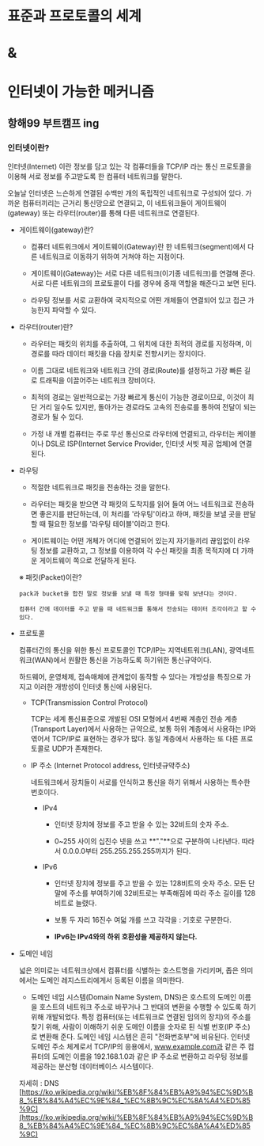 # 표준과 프로토콜의 세계
# &
# 인터넷이 가능한 메커니즘
## 항해99 부트캠프 ing


### 인터넷이란?


인터넷(Internet) 이란 정보를 담고 있는 각 컴퓨터들을 TCP/IP 라는 통신 프로토콜을 이용해 서로 정보를 주고받도록 한 컴퓨터 네트워크를 말한다.

오늘날 인터넷은 느슨하게 연결된 수백만 개의 독립적인 네트워크로 구성되어 있다. 가까운 컴퓨터끼리는 근거리 통신망으로 연결되고, 이 네트워크들이 게이트웨이(gateway) 또는 라우터(router)를 통해 다른 네트워크로 연결된다.


* 게이트웨이(gateway)란?

    * 컴퓨터 네트워크에서 게이트웨이(Gateway)란 한 네트워크(segment)에서 다른 네트워크로 이동하기 위하여 거쳐야 하는 지점이다.

    * 게이트웨이(Gateway)는 서로 다른 네트워크(이기종 네트워크)를 연결해 준다. 서로 다른 네트워크의 프로토콜이 다를 경우에 중재 역할을 해준다고 보면 된다.

    * 라우팅 정보를 서로 교환하여 국지적으로 어떤 개체들이 연결되어 있고 접근 가능한지 파악할 수 있다.


* 라우터(router)란?

    * 라우터는 패킷의 위치를 추출하여, 그 위치에 대한 최적의 경로를 지정하며, 이 경로를 따라 데이터 패킷을 다음 장치로 전향시키는 장치이다.

    * 이름 그대로 네트워크와 네트워크 간의 경로(Route)를 설정하고 가장 빠른 길로 트래픽을 이끌어주는 네트워크 장비이다.

    * 최적의 경로는 일반적으로는 가장 빠르게 통신이 가능한 경로이므로, 이것이 최단 거리 일수도 있지만, 돌아가는 경로라도 고속의 전송로를 통하여 전달이 되는 경로가 될 수 있다.

    * 가정 내 개별 컴퓨터는 주로 무선 통신으로 라우터에 연결되고, 라우터는 케이블이나 DSL로 ISP(Internet Service Provider, 인터넷 서빗 제공 업체)에 연결된다.


* 라우팅

    - 적절한 네트워크로 패킷을 전송하는 것을 말한다.

    - 라우터는 패킷을 받으면 각 패킷의 도착지를 읽어 들여 어느 네트워크로 전송하면 좋은지를 판단하는데, 이 처리를 '라우팅'이라고 하며, 패킷을 보낼 곳을 판달할 때 필요한 정보를 '라우팅 테이블'이라고 한다.

    - 게이트웨이는 어떤 개체가 어디에 연결되어 있는지 자기들끼리 끊임없이 라우팅 정보를 교환하고, 그 정보를 이용하여 각 수신 패킷을 최종 목적지에 더 가까운 게이트웨이 쪽으로 전달하게 된다.

    ※ 패킷(Packet)이란?

      pack과 bucket을 합친 말로 정보를 보낼 때 특정 형태를 맞춰 보낸다는 것이다.

      컴퓨터 간에 데이터를 주고 받을 때 네트워크를 통해서 전송되는 데이터 조각이라고 할 수 있다.


* 프로토콜

  컴퓨터간의 통신을 위한 통신 프로토콜인 TCP/IP는 지역네트워크(LAN), 광역네트워크(WAN)에서 원활한 통신을 가능하도록 하기위한 통신규약이다.

  하드웨어, 운영체제, 접속매체에 관계없이 동작할 수 있다는 개방성을 특징으로 가지고 이러한 개방성이 인터넷 통신에 사용된다.

  * TCP(Transmission Control Protocol)

    TCP는 세계 통신표준으로 개발된 OSI 모형에서 4번째 계층인 전송 계층(Transport Layer)에서 사용하는 규약으로, 보통 하위 계층에서 사용하는 IP와 엮어서 TCP/IP로 표현하는 경우가 많다. 동일 계층에서 사용하는 또 다른 프로토콜로 UDP가 존재한다.

  * IP 주소 (Internet Protocol address, 인터넷규약주소)

    네트워크에서 장치들이 서로를 인식하고 통신을 하기 위해서 사용하는 특수한 번호이다.

    - IPv4

        - 인터넷 장치에 정보를 주고 받을 수 있는 32비트의 숫자 주소.

        - 0~255 사이의 십진수 넷을 쓰고 **"."**으로 구분하여 나타낸다. 따라서 0.0.0.0부터 255.255.255.255까지가 된다.
        
    - IPv6

        - 인터넷 장치에 정보를 주고 받을 수 있는 128비트의 숫자 주소. 모든 단말에 주소를 부여하기에 32비트로는 부족해짐에 따라 주소 길이를 128비트로 늘렸다.
            
        - 보통 두 자리 16진수 여덟 개를 쓰고 각각을 : 기호로 구분한다.
            
        - **IPv6는 IPv4와의 하위 호환성을 제공하지 않는다.**


* 도메인 네임

  넓은 의미로는 네트워크상에서 컴퓨터를 식별하는 호스트명을 가리키며, 좁은 의미에서는 도메인 레지스트리에게서 등록된 이름을 의미한다.

  - 도메인 네임 시스템(Domain Name System, DNS)은 호스트의 도메인 이름을 호스트의 네트워크 주소로 바꾸거나 그 반대의 변환을 수행할 수 있도록 하기 위해 개발되었다. 특정 컴퓨터(또는 네트워크로 연결된 임의의 장치)의 주소를 찾기 위해, 사람이 이해하기 쉬운 도메인 이름을 숫자로 된 식별 번호(IP 주소)로 변환해 준다. 도메인 네임 시스템은 흔히 "전화번호부"에 비유된다. 인터넷 도메인 주소 체계로서 TCP/IP의 응용에서, www.example.com과 같은 주 컴퓨터의 도메인 이름을 192.168.1.0과 같은 IP 주소로 변환하고 라우팅 정보를 제공하는 분산형 데이터베이스 시스템이다.

  자세히 : DNS [https://ko.wikipedia.org/wiki/%EB%8F%84%EB%A9%94%EC%9D%B8_%EB%84%A4%EC%9E%84_%EC%8B%9C%EC%8A%A4%ED%85%9C](https://ko.wikipedia.org/wiki/%EB%8F%84%EB%A9%94%EC%9D%B8_%EB%84%A4%EC%9E%84_%EC%8B%9C%EC%8A%A4%ED%85%9C)